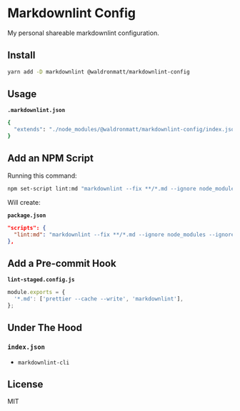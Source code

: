 # Markdownlint Config

My personal shareable markdownlint configuration.

## Install

```bash
yarn add -D markdownlint @waldronmatt/markdownlint-config
```

## Usage

**`.markdownlint.json`**

```bash
{
  "extends": "./node_modules/@waldronmatt/markdownlint-config/index.json"
}
```

## Add an NPM Script

Running this command:

```bash
npm set-script lint:md "markdownlint --fix **/*.md --ignore node_modules --ignore **/CHANGELOG.md"
```

Will create:

**`package.json`**

```json
"scripts": {
  "lint:md": "markdownlint --fix **/*.md --ignore node_modules --ignore **/CHANGELOG.md"
},
```

## Add a Pre-commit Hook

**`lint-staged.config.js`**

```js
module.exports = {
  '*.md': ['prettier --cache --write', 'markdownlint'],
};
```

## Under The Hood

### `index.json`

- `markdownlint-cli`

## License

MIT
